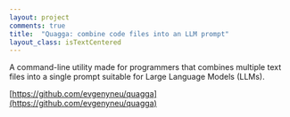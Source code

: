 ```yaml
---
layout: project
comments: true
title:  "Quagga: combine code files into an LLM prompt"
layout_class: isTextCentered
---
```


A command-line utility made for programmers that combines multiple text files into a single prompt suitable for Large Language Models (LLMs). 

[https://github.com/evgenyneu/quagga](https://github.com/evgenyneu/quagga)
